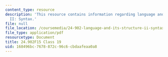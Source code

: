 ```yaml
---
content_type: resource
description: 'This resource contains information regarding language and its structure
  II: Syntax.'
file: null
file_location: /coursemedia/24-902-language-and-its-structure-ii-syntax-fall-2015/168496bc7678872c96c6cbdaafeaa0a8_MIT24_902F15_Class19.pdf
file_type: application/pdf
resourcetype: Document
title: 24.902F15 Class 19
uid: 168496bc-7678-872c-96c6-cbdaafeaa0a8
---
```


